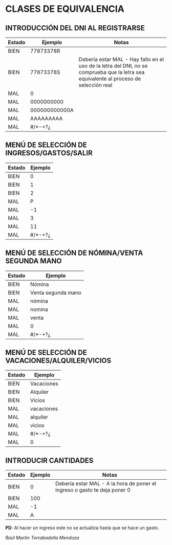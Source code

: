 # CLASES DE EQUIVALENCIA

## INTRODUCCIÓN DEL DNI AL REGISTRARSE

| Estado | Ejemplo           | Notas                                                                                           |
|--------|-------------------|-------------------------------------------------------------------------------------------------|
| BIEN   | 77873378R         |                                                                                                 |
| BIEN   | 77873378S         | Debería estar MAL - Hay fallo en el uso de la letra del DNI, no se comprueba que la letra sea equivalente al proceso de selección real |
| MAL    | 0                 |                                                                                                 |
| MAL    | 0000000000        |                                                                                                 |
| MAL    | 000000000000A     |                                                                                                 |
| MAL    | AAAAAAAAA         |                                                                                                 |
| MAL    | #/*-+?¿           |                                                                                                 |

## MENÚ DE SELECCIÓN DE INGRESOS/GASTOS/SALIR

| Estado | Ejemplo           |
|--------|-------------------|
| BIEN   | 0                 |
| BIEN   | 1                 |
| BIEN   | 2                 |
| MAL    | P                 |
| MAL    | -1                |
| MAL    | 3                 |
| MAL    | 11                |
| MAL    | #/*-+?¿           |

## MENÚ DE SELECCIÓN DE NÓMINA/VENTA SEGUNDA MANO

| Estado | Ejemplo               |
|--------|-----------------------|
| BIEN   | Nómina                |
| BIEN   | Venta segunda mano    |
| MAL    | nómina                |
| MAL    | nomina                |
| MAL    | venta                 |
| MAL    | 0                     |
| MAL    | #/*-+?¿               |

## MENÚ DE SELECCIÓN DE VACACIONES/ALQUILER/VICIOS

| Estado | Ejemplo     |
|--------|-------------|
| BIEN   | Vacaciones  |
| BIEN   | Alquiler    |
| BIEN   | Vicios      |
| MAL    | vacaciones  |
| MAL    | alquiler    |
| MAL    | vicios      |
| MAL    | #/*-+?¿     |
| MAL    | 0           |

## INTRODUCIR CANTIDADES

| Estado | Ejemplo | Notas                                                                                      |
|--------|---------|--------------------------------------------------------------------------------------------|
| BIEN   | 0       | Debería estar MAL - A la hora de poner el ingreso o gasto te deja poner 0                  |
| BIEN   | 100     |                                                                                             |
| MAL    | -1      |                                                                                             |
| MAL    | A       |                                                                                             |

**PD**: Al hacer un ingreso este no se actualiza hasta que se hace un gasto.

*Raúl Martín Torrabadella Mendoza*
